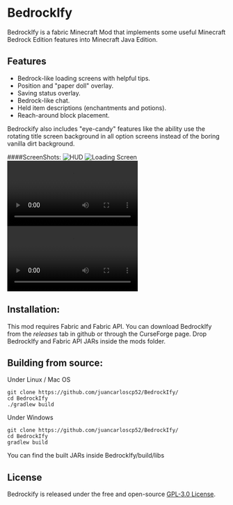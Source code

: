 # BedrockIfy
BedrockIfy is a fabric Minecraft Mod that implements some useful Minecraft Bedrock Edition features into Minecraft Java Edition.

## Features
- Bedrock-like loading screens with helpful tips.
- Position and "paper doll" overlay.
- Saving status overlay.
- Bedrock-like chat.
- Held item descriptions (enchantments and potions).
- Reach-around block placement.

Bedrockify also includes "eye-candy" features like the ability use the rotating title screen background in all option screens instead of the boring vanilla dirt background.

####ScreenShots:
![HUD](https://i.imgur.com/bEn5V9C.png)
![Loading Screen](https://i.imgur.com/zX1QdRb.png)
![Reach-around block placement](https://i.imgur.com/HZBFWjo.mp4)
![Reach-around block placement](https://i.imgur.com/p7t6SDO.mp4)

## Installation:
This mod requires Fabric and Fabric API. You can download BedrockIfy from the _releases_ tab in github or through the CurseForge page.
Drop BedrockIfy and Fabric API JARs inside the mods folder.
## Building from source:
Under Linux / Mac OS
```shell script
git clone https://github.com/juancarloscp52/BedrockIfy/
cd BedrockIfy
./gradlew build
```
Under Windows
```shell script
git clone https://github.com/juancarloscp52/BedrockIfy/
cd BedrockIfy
gradlew build
```
You can find the built JARs inside BedrockIfy/build/libs
## License
Bedrockify is released under the free and open-source [GPL-3.0 License](https://github.com/juancarloscp52/BedrockIfy/blob/master/LICENSE).